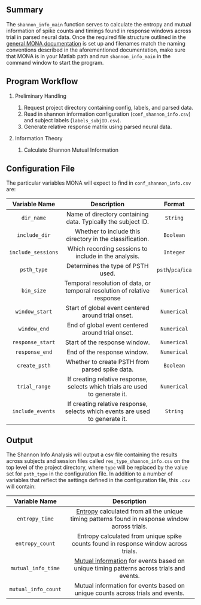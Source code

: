 ## Summary

The `shannon_info_main` function serves to calculate the entropy and mutual information of spike counts and timings found in response windows across trial in parsed neural data. Once the required file structure outlined in the [general MONA documentation](https://github.com/NeuralStorm/MATLAB-offline-neural-analysis/blob/kevin-docs/README.md) is set up and filenames match the naming conventions described in the aforementioned documentation, make sure that MONA is in your Matlab path and run `shannon_info_main` in the command window to start the program.

## Program Workflow

1. Preliminary Handling
    1. Request project directory containing config, labels, and parsed data.
    2. Read in shannon information configuration (`conf_shannon_info.csv`) and subject labels (`labels_subjID.csv`).
    3. Generate relative response matrix using parsed neural data.

2. Information Theory
    1. Calculate Shannon Mutual Information

## Configuration File

The particular variables MONA will expect to find in `conf_shannon_info.csv` are:

|Variable Name|Description| Format |
|:-----------:|:--:| :----------:|
|`dir_name`|Name of directory containing data. Typically the subject ID.|`String`
|`include_dir`|Whether to include this directory in the classification.|`Boolean`
|`include_sessions`|Which recording sessions to include in the analysis.|`Integer`
|`psth_type`|Determines the type of PSTH used.|`psth`/`pca`/`ica`
|`bin_size`|Temporal resolution of data, or temporal resolution of relative response|`Numerical`
|`window_start`|Start of global event centered around trial onset.|`Numerical`
|`window_end`|End of global event centered around trial onset.|`Numerical`
|`response_start`|Start of the response window.|`Numerical`
|`response_end`|End of the response window.|`Numerical`
|`create_psth`|Whether to create PSTH from parsed spike data.|`Boolean`
|`trial_range`|If creating relative response, selects which trials are used to generate it.|`Numerical`
|`include_events`|If creating relative response, selects which events are used to generate it.|`String`

## Output

The Shannon Info Analysis will output a csv file containing the results across subjects and session files called `res_type_shannon_info.csv` on the top level of the project directory, where `type` will be replaced by the value set for `psth_type` in the configuration file. In addition to a number of variables that reflect the settings defined in the configuration file, this `.csv` will contain:

|Variable Name| Description |
|:-----------:| :----------:|
|`entropy_time`|[Entropy](https://en.wikipedia.org/wiki/Entropy_(information_theory)) calculated from all the unique timing patterns found in response window across trials.|
|`entropy_count`|Entropy calculated from unique spike counts found in response window across trials.|
|`mutual_info_time`|[Mutual information](https://en.wikipedia.org/wiki/Mutual_information) for events based on unique timing patterns across trials and events.|
|`mutual_info_count`|Mutual information for events based on unique counts across trials and events.|
